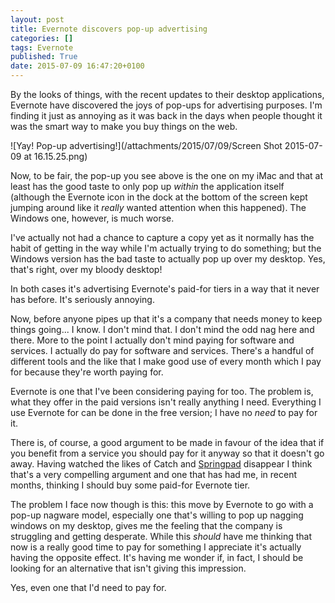 ```yaml
---
layout: post
title: Evernote discovers pop-up advertising
categories: []
tags: Evernote
published: True
date: 2015-07-09 16:47:20+0100
---
```


By the looks of things, with the recent updates to their desktop applications,
Evernote have discovered the joys of pop-ups for advertising purposes. I'm
finding it just as annoying as it was back in the days when people thought it
was the smart way to make you buy things on the web.

![Yay! Pop-up advertising!](/attachments/2015/07/09/Screen Shot 2015-07-09 at 16.15.25.png)

Now, to be fair, the pop-up you see above is the one on my iMac and that at
least has the good taste to only pop up *within* the application itself
(although the Evernote icon in the dock at the bottom of the screen kept
jumping around like it *really* wanted attention when this happened). The
Windows one, however, is much worse.

I've actually not had a chance to capture a copy yet as it normally has the
habit of getting in the way while I'm actually trying to do something; but
the Windows version has the bad taste to actually pop up over my desktop. Yes,
that's right, over my bloody desktop!

In both cases it's advertising Evernote's paid-for tiers in a way that it never
has before. It's seriously annoying.

Now, before anyone pipes up that it's a company that needs money to keep things
going... I know. I don't mind that. I don't mind the odd nag here and there.
More to the point I actually don't mind paying for software and services. I
actually do pay for software and services. There's a handful of different tools
and the like that I make good use of every month which I pay for because they're
worth paying for.

Evernote is one that I've been considering paying for too. The problem is, what
they offer in the paid versions isn't really anything I need. Everything I use
Evernote for can be done in the free version; I have no *need* to pay for it.

There is, of course, a good argument to be made in favour of the idea that if
you benefit from a service you should pay for it anyway so that it doesn't go
away. Having watched the likes of Catch and
[Springpad](https://en.wikipedia.org/wiki/Springpad) disappear I think that's
a very compelling argument and one that has had me, in recent months, thinking
I should buy some paid-for Evernote tier.

The problem I face now though is this: this move by Evernote to go with a
pop-up nagware model, especially one that's willing to pop up nagging windows
on my desktop, gives me the feeling that the company is struggling and getting
desperate. While this *should* have me thinking that now is a really good time
to pay for something I appreciate it's actually having the opposite effect.
It's having me wonder if, in fact, I should be looking for an alternative that
isn't giving this impression.

Yes, even one that I'd need to pay for.
